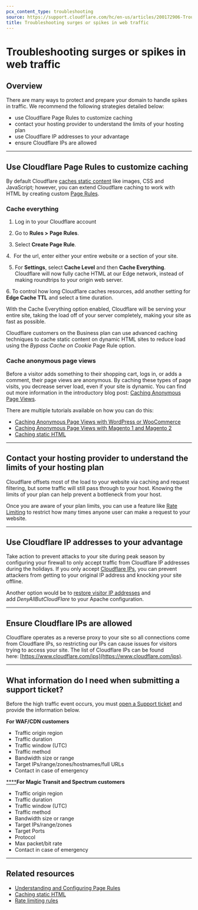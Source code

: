 ```yaml
---
pcx_content_type: troubleshooting
source: https://support.cloudflare.com/hc/en-us/articles/200172906-Troubleshooting-surges-or-spikes-in-web-traffic
title: Troubleshooting surges or spikes in web traffic
---
```


# Troubleshooting surges or spikes in web traffic



## Overview

There are many ways to protect and prepare your domain to handle spikes in traffic. We recommend the following strategies detailed below:

-   use Cloudflare Page Rules to customize caching
-   contact your hosting provider to understand the limits of your hosting plan
-   use Cloudflare IP addresses to your advantage
-   ensure Cloudflare IPs are allowed

___

## Use Cloudflare Page Rules to customize caching

By default Cloudflare [caches static content](/cache/concepts/default-cache-behavior/) like images, CSS and JavaScript; however, you can extend Cloudflare caching to work with HTML by creating custom [Page Rules](https://support.cloudflare.com/hc/en-us/articles/218411427-Understanding-and-Configuring-Cloudflare-Page-Rules-Page-Rules-Tutorial-).

### Cache everything

1. Log in to your Cloudflare account

2. Go to **Rules >** **Page Rules**. 

3. Select **Create Page Rule**.

4.  For the url, enter either your entire website or a section of your site.

5. For **Settings**, select **Cache Level** and then **Cache Everything**. Cloudflare will now fully cache HTML at our Edge network, instead of making roundtrips to your origin web server.

6. To control how long Cloudflare caches resources, add another setting for **Edge Cache TTL** and select a time duration.

With the Cache Everything option enabled, Cloudflare will be serving your entire site, taking the load off of your server completely, making your site as fast as possible.

Cloudflare customers on the Business plan can use advanced caching techniques to cache static content on dynamic HTML sites to reduce load using the _Bypass Cache on Cookie_ Page Rule option.

### Cache anonymous page views

Before a visitor adds something to their shopping cart, logs in, or adds a comment, their page views are anonymous. By caching these types of page visits, you decrease server load, even if your site is dynamic. You can find out more information in the introductory blog post: [Caching Anonymous Page Views](https://blog.cloudflare.com/caching-anonymous-page-views/). 

There are multiple tutorials available on how you can do this:

-   [Caching Anonymous Page Views with WordPress or WooCommerce](https://support.cloudflare.com/hc/en-us/articles/236166048)
-   [Caching Anonymous Page Views with Magento 1 and Magento 2](https://support.cloudflare.com/hc/en-us/articles/236168808)
-   [Caching static HTML](https://support.cloudflare.com/hc/articles/202775670)

___

## Contact your hosting provider to understand the limits of your hosting plan

Cloudflare offsets most of the load to your website via caching and request filtering, but some traffic will still pass through to your host. Knowing the limits of your plan can help prevent a bottleneck from your host. 

Once you are aware of your plan limits, you can use a feature like [Rate Limiting](/waf/rate-limiting-rules/) to restrict how many times anyone user can make a request to your website.

___

## Use Cloudflare IP addresses to your advantage

Take action to prevent attacks to your site during peak season by configuring your firewall to only accept traffic from Cloudflare IP addresses during the holidays. If you only accept [Cloudflare IPs](https://www.cloudflare.com/ips), you can prevent attackers from getting to your original IP address and knocking your site offline.

Another option would be to [restore visitor IP addresses](https://support.cloudflare.com/hc/articles/200170786) and add _DenyAllButCloudFlare_ to your Apache configuration.

___

## Ensure Cloudflare IPs are allowed

Cloudflare operates as a reverse proxy to your site so all connections come from Cloudflare IPs, so restricting our IPs can cause issues for visitors trying to access your site. The list of Cloudflare IPs can be found here: [https://www.cloudflare.com/ips](https://www.cloudflare.com/ips).

___

## What information do I need when submitting a support ticket?

Before the high traffic event occurs, you must [open a Support ticket](https://support.cloudflare.com/hc/articles/200172476) and provide the information below.

**For WAF/CDN customers**

-   Traffic origin region
-   Traffic duration
-   Traffic window (UTC)
-   Traffic method
-   Bandwidth size or range
-   Target IPs/range/zones/hostnames/full URLs
-   Contact in case of emergency

[****](/ddos-protection/reference/simulate-ddos-attack/#for-magic-transit-and-spectrum-customers)**For Magic Transit and Spectrum customers**

-   Traffic origin region
-   Traffic duration
-   Traffic window (UTC)
-   Traffic method
-   Bandwidth size or range
-   Target IPs/range/zones
-   Target Ports
-   Protocol
-   Max packet/bit rate
-   Contact in case of emergency

___

## Related resources

-   [Understanding and Configuring Page Rules](https://support.cloudflare.com/hc/en-us/articles/218411427-Understanding-and-Configuring-Cloudflare-Page-Rules-Page-Rules-Tutorial-)
-   [Caching static HTML](https://support.cloudflare.com/hc/articles/202775670)
-   [Rate limiting rules](/waf/rate-limiting-rules/)
